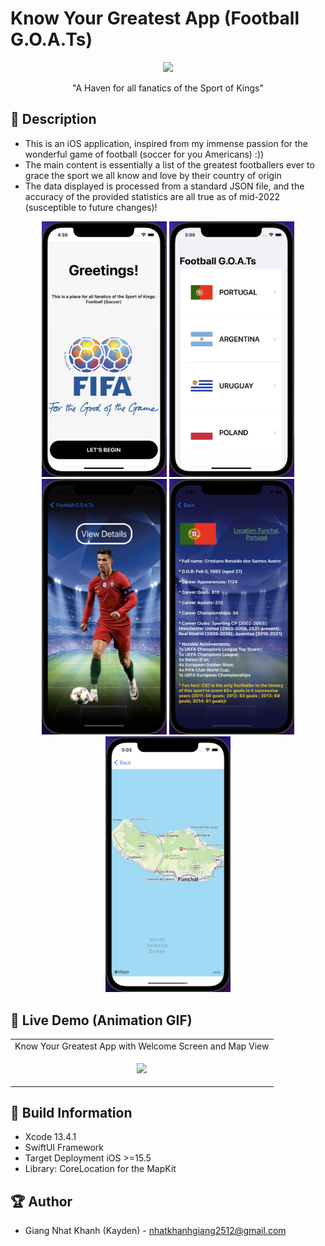 # Know Your Greatest App (Football G.O.A.Ts)


<p align="center">
  <img width="100" src="Assets.xcassets/AppIcon.appiconset/64.png">
</p>

<p align="center">"A Haven for all fanatics of the Sport of Kings"</p>

## 📖 Description

- This is an iOS application, inspired from my immense passion for the wonderful game of football (soccer for you Americans) :))
- The main content is essentially a list of the greatest footballers ever to grace the sport we all know and love by their country of origin
- The data displayed is processed from a standard JSON file, and the accuracy of the provided statistics are all true as of mid-2022 (susceptible to future changes)!

<p align="center">
  <img src="ViewScreenshots/WelcomeView.png" width="200" > 
  <img src="ViewScreenshots/MainMenuView.png" width="200" > 
  <img src="ViewScreenshots/PlayerCardView.png" width="200" > 
  <img src="ViewScreenshots/DetailView.png" width="200" >
  <img src="ViewScreenshots/LocationMapView.png" width="200" >
</p>

## 🔮 Live Demo (Animation GIF)

<table>
  <tr>
     <td>Know Your Greatest App with Welcome Screen and Map View</td>
  </tr>
  <tr>
    <td>
      <p align="center">
        <img src="https://github.com/KaydenGiang2512/KnowYourGreatest/blob/main/ViewScreenshots/AppDemo.gif?raw=true" width="300">
      </p>
    </td>
   </tr>
 </table>

## 🔧 Build Information
- Xcode 13.4.1
- SwiftUI Framework
- Target Deployment iOS >=15.5
- Library: CoreLocation for the MapKit

## 🏆 Author
- Giang Nhat Khanh (Kayden) - nhatkhanhgiang2512@gmail.com
